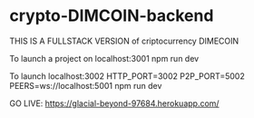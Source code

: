 # crypto-DIMCOIN-backend

THIS IS A FULLSTACK VERSION of criptocurrency DIMECOIN

To launch a project on localhost:3001  npm run dev

To launch localhost:3002    HTTP_PORT=3002 P2P_PORT=5002 PEERS=ws://localhost:5001 npm run dev

GO LIVE: https://glacial-beyond-97684.herokuapp.com/
